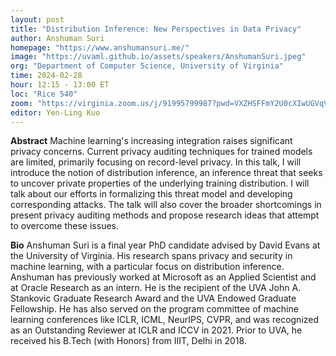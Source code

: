 ```yaml
---
layout: post
title: "Distribution Inference: New Perspectives in Data Privacy"
author: Anshuman Suri
homepage: "https://www.anshumansuri.me/"
image: "https://uvaml.github.io/assets/speakers/AnshumanSuri.jpeg"
org: "Department of Computer Science, University of Virginia"
time: 2024-02-28
hour: 12:15 - 13:00 ET
loc: "Rice 540"
zoom: "https://virginia.zoom.us/j/91995799987?pwd=VXZHSFFmY2U0cXIwUGVqVHBqeUJjQT09"
editor: Yen-Ling Kuo
---
```


**Abstract**
Machine learning's increasing integration raises significant privacy concerns. Current privacy auditing techniques for trained models are limited, primarily focusing on record-level privacy.  In this talk, I will introduce the notion of distribution inference, an inference threat that seeks to uncover private properties of the underlying training distribution. I will talk about our efforts in formalizing this threat model and developing corresponding attacks. The talk will also cover the broader shortcomings in present privacy auditing methods and propose research ideas that attempt to overcome these issues.


**Bio**
Anshuman Suri is a final year PhD candidate advised by David Evans at the University of Virginia. His research spans privacy and security in machine learning, with a particular focus on distribution inference. Anshuman has previously worked at Microsoft as an Applied Scientist and at Oracle Research as an intern. He is the recipient of the UVA John A. Stankovic Graduate Research Award and the UVA Endowed Graduate Fellowship. He has also served on the program committee of machine learning conferences like ICLR, ICML, NeurIPS, CVPR, and was recognized as an Outstanding Reviewer at ICLR and ICCV in 2021. Prior to UVA, he received his B.Tech (with Honors) from IIIT, Delhi in 2018.
